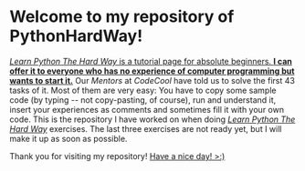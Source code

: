 # Welcome to my repository of PythonHardWay!

[*Learn Python The Hard Way* is a tutorial page for absolute beginners. **I can offer it to everyone who has no experience of computer programming but wants to start it.**](learnpythonthehardway.org) Our *Mentors* at *CodeCool* have told us to solve the first 43 tasks of it. Most of them are very easy: You have to copy some sample code (by typing -- not copy-pasting, of course), run and understand it, insert your experiences as comments and sometimes fill it with your own code. This is the repository I have worked on when doing [*Learn Python The Hard Way*](learnpythonthehardway.org) exercises. The last three exercises are not ready yet, but I will make it up as soon as possible.

Thank you for visiting my repository! [Have a nice day! >:)](https://www.youtube.com/watch?v=uCg2BoKiuOM)
